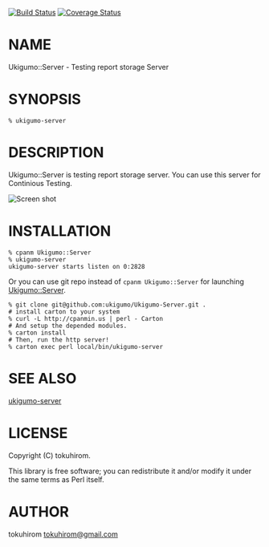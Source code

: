 [![Build Status](https://travis-ci.org/ukigumo/Ukigumo-Server.svg?branch=master)](https://travis-ci.org/ukigumo/Ukigumo-Server) [![Coverage Status](https://img.shields.io/coveralls/ukigumo/Ukigumo-Server/master.svg)](https://coveralls.io/r/ukigumo/Ukigumo-Server?branch=master)
# NAME

Ukigumo::Server - Testing report storage Server

# SYNOPSIS

    % ukigumo-server

# DESCRIPTION

Ukigumo::Server is testing report storage server. You can use this server for Continious Testing.

<div>
    <img src="https://dl.dropboxusercontent.com/u/14832699/Ukigumo-Server-Top.png" alt="Screen shot">
</div>

# INSTALLATION

    % cpanm Ukigumo::Server
    % ukigumo-server
    ukigumo-server starts listen on 0:2828

Or you can use git repo instead of `cpanm Ukigumo::Server` for launching [Ukigumo::Server](https://metacpan.org/pod/Ukigumo::Server).

    % git clone git@github.com:ukigumo/Ukigumo-Server.git .
    # install carton to your system
    % curl -L http://cpanmin.us | perl - Carton
    # And setup the depended modules.
    % carton install
    # Then, run the http server!
    % carton exec perl local/bin/ukigumo-server

# SEE ALSO

[ukigumo-server](https://metacpan.org/pod/ukigumo-server)

# LICENSE

Copyright (C) tokuhirom.

This library is free software; you can redistribute it and/or modify
it under the same terms as Perl itself.

# AUTHOR

tokuhirom <tokuhirom@gmail.com>
